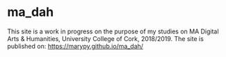 # ma_dah
This site is a work in progress on the purpose of my studies on MA Digital Arts & Humanities, University College of Cork, 2018/2019. The site is published on: https://marypy.github.io/ma_dah/
